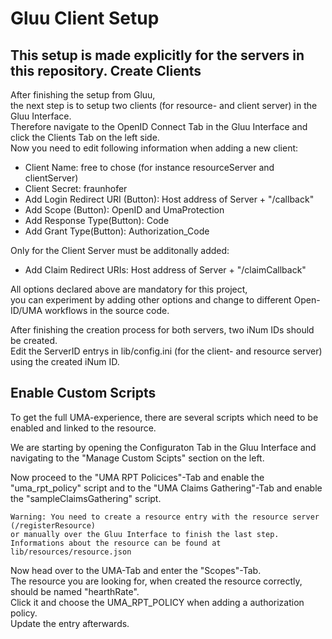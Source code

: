 Gluu Client Setup
=================

This setup is made explicitly for the servers in this repository.
Create Clients
---------------

After finishing the setup from Gluu,  
the next step is to setup two clients (for resource- and client server) in the Gluu Interface.  
Therefore navigate to the OpenID Connect Tab in the Gluu Interface and click the Clients Tab on the left side.  
Now you need to edit following information when adding a new client:
- Client Name: free to chose (for instance resourceServer and clientServer)
- Client Secret: fraunhofer
- Add Login Redirect URI (Button): Host address of Server + "/callback"
- Add Scope (Button): OpenID and UmaProtection
- Add Response Type(Button): Code
- Add Grant Type(Button): Authorization_Code  

Only for the Client Server must be additonally added:
- Add Claim Redirect URIs: Host address of Server  + "/claimCallback"  

All options declared above are mandatory for this project,  
you can experiment by adding other options and change to different Open-ID/UMA workflows in the source code.

After finishing the creation process for both servers, two iNum IDs should be created.  
Edit the ServerID entrys in lib/config.ini (for the client- and resource server) using the created iNum ID.

Enable Custom Scripts
---------------

To get the full UMA-experience, there are several scripts which need to be enabled and linked to the resource.

We are starting by opening the Configuraton Tab in the Gluu Interface and  
navigating to the "Manage Custom Scipts" section on the left.

Now proceed to the "UMA RPT Policices"-Tab and enable the "uma_rpt_policy" script and to the "UMA Claims Gathering"-Tab and enable the "sampleClaimsGathering" script.

```
Warning: You need to create a resource entry with the resource server (/registerResource)  
or manually over the Gluu Interface to finish the last step.
Informations about the resource can be found at lib/resources/resource.json
```

Now head over to the UMA-Tab and enter the "Scopes"-Tab.  
The resource you are looking for, when created the resource correctly, should be named "hearthRate".   
Click it and choose the UMA_RPT_POLICY when adding a authorization policy.  
Update the entry afterwards.
